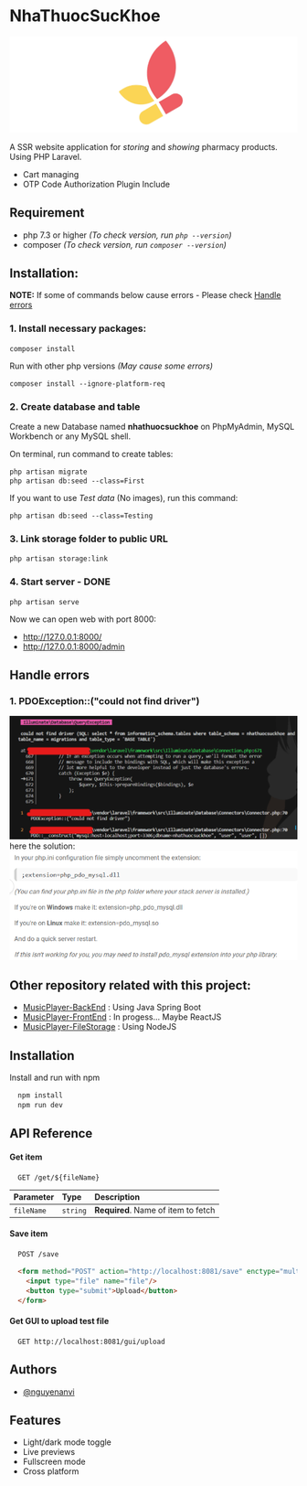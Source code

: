 
# NhaThuocSucKhoe
![Logo](./mdassets/LOGO.png)

A SSR website application for _storing_ and _showing_ pharmacy products. Using PHP Laravel.
- Cart managing
- OTP Code Authorization Plugin Include

## Requirement
- php 7.3 or higher _(To check version, run `php --version`)_
- composer _(To check version, run `composer --version`)_

## Installation:
 __NOTE:__ If some of commands below cause errors - Please check [Handle errors](#e)
### 1. Install necessary packages:
```
composer install
```
Run with other php versions _(May cause some errors)_
```
composer install --ignore-platform-req
```

### 2. Create database and table
Create a new Database named __nhathuocsuckhoe__ on PhpMyAdmin, MySQL Workbench or any MySQL shell.

On terminal, run command to create tables:
```
php artisan migrate
php artisan db:seed --class=First
```

If you want to use *Test data* (No images), run this command:
```
php artisan db:seed --class=Testing
```

### 3. Link storage folder to public URL
```
php artisan storage:link
```

### 4. Start server - __DONE__
```
php artisan serve
```
Now we can open web with port 8000:
- http://127.0.0.1:8000/
- http://127.0.0.1:8000/admin
    
## Handle errors <a name="e"></a>

### 1. PDOException::("could not find driver")
  ![err_PDOExeption_CouldNotFindDriver.png](mdassets/err_PDOExeption_CouldNotFindDriver.png)
  here the solution:
  ![err_PDOExeption_CouldNotFindDriver_Solution.png](mdassets/err_PDOExeption_CouldNotFindDriver_Solution.png)
    

## Other repository related with this project:

- [MusicPlayer-BackEnd](https://github.com/nguyenanvi/MusicPlayer-BackEnd.git) : Using Java Spring Boot
- [MusicPlayer-FrontEnd](https://github.com/nguyenanvi/MusicPlayer-FrontEnd.git) : In progess... Maybe ReactJS
- [MusicPlayer-FileStorage](https://github.com/nguyenanvi/MusicPlayer-FileStorage.git) : Using NodeJS


## Installation

Install and run with npm

```bash
  npm install
  npm run dev
```
## API Reference

#### Get item

```http
  GET /get/${fileName}
```

| Parameter | Type     | Description                       |
| :-------- | :------- | :-------------------------------- |
| `fileName`      | `string` | **Required**. Name of item to fetch |

#### Save item

```http
  POST /save
```
```html
  <form method="POST" action="http://localhost:8081/save" enctype="multipart/form-data">
    <input type="file" name="file"/>
    <button type="submit">Upload</button>
  </form>
```
#### Get GUI to upload test file

```http
  GET http://localhost:8081/gui/upload
```

## Authors

- [@nguyenanvi](https://www.github.com/nguyenanvi)


## Features

- Light/dark mode toggle
- Live previews
- Fullscreen mode
- Cross platform

